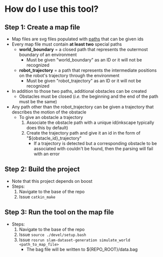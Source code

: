 # How do I use this tool?

## Step 1: Create a map file
- Map files are svg files populated with [paths](https://developer.mozilla.org/en-US/docs/Web/SVG/Tutorial/Paths) that can be given ids
- Every map file must contain **at least two** special paths
    * **world_boundary** = a closed path that represents the outermost boundary of an environment
        + Must be given "world_boundary" as an ID or it will not be recognized
    * **robot_trajectory** = a path that represents the intermediate positions on the robot's trajectory through the environment
        + Must be given "robot_trajectory" as an ID or it will not be recognized
- In addition to those two paths, additional obstacles can be created
    * Obstacles must be closed (*i.e.* the beginning and the end of the path must be the same)
- Any path other than the robot_trajectory can be given a trajectory that describes the motion of the obstacle
    * To give an obstacle a trajectory
        1) Associate the obstacle path with a unique id(inkscape typically does this by default)
        2) Create the trajectory path and give it an id in the form of "${obstacle_id}_trajectory"
            + If a trajectory is detected but a corresponding obstacle to be associated with couldn't be found, then the parsing will fail with an error

## Step 2: Build the project
- Note that this project depends on boost
- Steps:
    1) Navigate to the base of the repo
    2) Issue `catkin_make`

## Step 3: Run the tool on the map file
- Steps:
    1) Navigate to the base of the repo
    2) Issue `source ./devel/setup.bash`
    3) Issue `rosrun slam-dataset-generation simulate_world <path_to_map_file>`
        * The bag file will be written to ${REPO_ROOT}/data.bag
